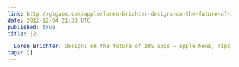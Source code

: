 ```yaml
---
link: http://gigaom.com/apple/loren-brichter-designs-on-the-future-of-ios-apps/
date: 2012-12-04 21:33 UTC
published: true
title: |2-

  Loren Brichter: Designs on the future of iOS apps — Apple News, Tips and Reviews
tags: []
---
```



